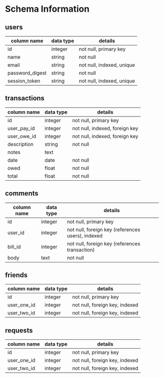 # Schema Information

## users
column name     | data type | details
----------------|-----------|-----------------------
id              | integer   | not null, primary key
name            | string    | not null
email           | string    | not null, indexed, unique
password_digest | string    | not null
session_token   | string    | not null, indexed, unique

## transactions
column name | data type | details
------------|-----------|-----------------------
id          | integer   | not null, primary key
user_pay_id | integer   | not null, indexed, foreign key
user_owe_id | integer   | not null, indexed, foreign key
description | string    | not null
notes       | text      |
date        | date      | not null
owed        | float     | not null
total       | float     | not null

## comments
column name   | data type | details
--------------|-----------|-----------------------
id            | integer   | not null, primary key
user_id       | integer   | not null, foreign key (references users), indexed
bill_id       | integer   | not null, foreign key (references transaction)
body          | text      | not null


## friends
column name | data type | details
------------|-----------|-----------------------
id          | integer   | not null, primary key
user_one_id | integer   | not null, foreign key, indexed
user_two_id | integer   | not null, foreign key, indexed

## requests
column name | data type | details
------------|-----------|-----------------------
id          | integer   | not null, primary key
user_one_id | integer   | not null, foreign key, indexed
user_two_id | integer   | not null, foreign key, indexed
